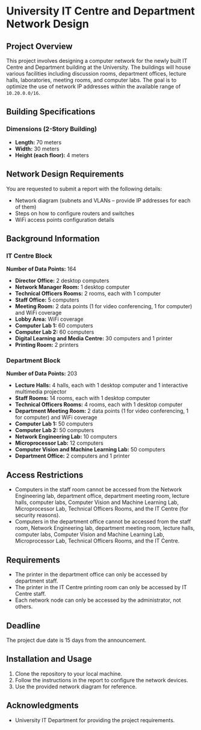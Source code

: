 
# University IT Centre and Department Network Design

## Project Overview

This project involves designing a computer network for the newly built IT Centre and Department building at the University. The buildings will house various facilities including discussion rooms, department offices, lecture halls, laboratories, meeting rooms, and computer labs. The goal is to optimize the use of network IP addresses within the available range of `10.20.0.0/16`.

## Building Specifications

### Dimensions (2-Story Building)
- **Length:** 70 meters
- **Width:** 30 meters
- **Height (each floor):** 4 meters

## Network Design Requirements

You are requested to submit a report with the following details:
- Network diagram (subnets and VLANs – provide IP addresses for each of them)
- Steps on how to configure routers and switches
- WiFi access points configuration details

## Background Information

### IT Centre Block
**Number of Data Points:** 164
- **Director Office:** 2 desktop computers
- **Network Manager Room:** 1 desktop computer
- **Technical Officers Rooms:** 2 rooms, each with 1 computer
- **Staff Office:** 5 computers
- **Meeting Room:** 2 data points (1 for video conferencing, 1 for computer) and WiFi coverage
- **Lobby Area:** WiFi coverage
- **Computer Lab 1:** 60 computers
- **Computer Lab 2:** 60 computers
- **Digital Learning and Media Centre:** 30 computers and 1 printer
- **Printing Room:** 2 printers

### Department Block
**Number of Data Points:** 203
- **Lecture Halls:** 4 halls, each with 1 desktop computer and 1 interactive multimedia projector
- **Staff Rooms:** 14 rooms, each with 1 desktop computer
- **Technical Officers Rooms:** 4 rooms, each with 1 desktop computer
- **Department Meeting Room:** 2 data points (1 for video conferencing, 1 for computer) and WiFi coverage
- **Computer Lab 1:** 50 computers
- **Computer Lab 2:** 50 computers
- **Network Engineering Lab:** 10 computers
- **Microprocessor Lab:** 12 computers
- **Computer Vision and Machine Learning Lab:** 50 computers
- **Department Office:** 2 computers and 1 printer

## Access Restrictions

- Computers in the staff room cannot be accessed from the Network Engineering lab, department office, department meeting room, lecture halls, computer labs, Computer Vision and Machine Learning Lab, Microprocessor Lab, Technical Officers Rooms, and the IT Centre (for security reasons).
- Computers in the department office cannot be accessed from the staff room, Network Engineering lab, department meeting room, lecture halls, computer labs, Computer Vision and Machine Learning Lab, Microprocessor Lab, Technical Officers Rooms, and the IT Centre.

## Requirements
- The printer in the department office can only be accessed by department staff.
- The printer in the IT Centre printing room can only be accessed by IT Centre staff.
- Each network node can only be accessed by the administrator, not others.

## Deadline
The project due date is 15 days from the announcement.

## Installation and Usage
1. Clone the repository to your local machine.
2. Follow the instructions in the report to configure the network devices.
3. Use the provided network diagram for reference.


## Acknowledgments
- University IT Department for providing the project requirements.

